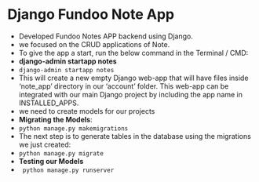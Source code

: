 # Django Fundoo Note App 

- Developed Fundoo Notes APP backend using Django.
- we focused on the CRUD applications of Note.
- To give the app a start, run the below command in the Terminal / CMD:
- **django-admin startapp notes** 
- `django-admin startapp notes`
- This will create a new empty Django web-app that will have files inside ‘note_app’ directory in our ‘account’ folder. This web-app can be integrated with our main Django project by including the app name in INSTALLED_APPS.
-  we need to create models for our projects
-  **Migrating the Models**:
-  `python manage.py makemigrations`
-  The next step is to generate tables in the database using the migrations we just created:
-  `python manage.py migrate`
-  **Testing our Models**
- ` python manage.py runserver`
